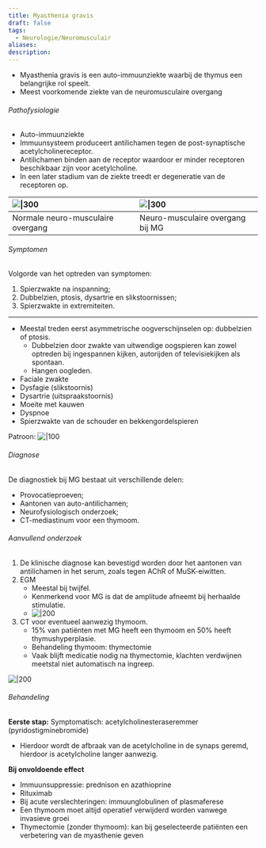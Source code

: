 ```yaml
---
title: Myasthenia gravis
draft: false
tags:
  - Neurologie/Neuromusculair
aliases: 
description:
---
```



- Myasthenia gravis is een auto-immuunziekte waarbij de thymus een belangrijke rol speelt.
- Meest voorkomende ziekte van de neuromusculaire overgang
###### Pathofysiologie

- Auto-immuunziekte
- Immuunsysteem produceert antilichamen tegen de post-synaptische acetylcholinereceptor.
- Antilichamen binden aan de receptor waardoor er minder receptoren beschikbaar zijn voor acetylcholine.
- In een later stadium van de ziekte treedt er degeneratie van de receptoren op.


|  ![\|300](https://i.imgur.com/jlL5J4M.png)    |  ![\|300](https://i.imgur.com/JlGjLnD.png)    |
|:-----|:-----|
|  Normale neuro-musculaire overgang    | Neuro-musculaire overgang bij MG     |

###### Symptomen

Volgorde van het optreden van symptomen:

1. Spierzwakte na inspanning;
2. Dubbelzien, ptosis, dysartrie en slikstoornissen;
3. Spierzwakte in extremiteiten.

---

- Meestal treden eerst asymmetrische oogverschijnselen op: dubbelzien of ptosis.
    - Dubbelzien door zwakte van uitwendige oogspieren kan zowel optreden bij ingespannen kijken, autorijden of televisiekijken als spontaan.
    - Hangen oogleden.
- Faciale zwakte
- Dysfagie (slikstoornis)
- Dysartrie (uitspraakstoornis)
- Moeite met kauwen
- Dyspnoe
- Spierzwakte van de schouder en bekkengordelspieren


Patroon:
![|100](https://i.imgur.com/jt08iyY.png)

###### Diagnose

De diagnostiek bij MG bestaat uit verschillende delen:

- Provocatieproeven;
- Aantonen van auto-antilichamen;
- Neurofysiologisch onderzoek;
- CT-mediastinum voor een thymoom.

###### Aanvullend onderzoek
1. De klinische diagnose kan bevestigd worden door het aantonen van antilichamen in het serum, zoals tegen AChR of MuSK-eiwitten.
2. EGM
    - Meestal bij twijfel.
    - Kenmerkend voor MG is dat de amplitude afneemt bij herhaalde stimulatie.
    -  ![|200](https://i.imgur.com/5Lqe76R.png)
3. CT voor eventueel aanwezig thymoom.
    - 15% van patiënten met MG heeft een thymoom en 50% heeft thymushyperplasie.
    - Behandeling thymoom: thymectomie
    - Vaak blijft medicatie nodig na thymectomie, klachten verdwijnen meetstal niet automatisch na ingreep.

![|200](https://i.imgur.com/kZnzQ47.png)


###### Behandeling

**Eerste stap:**
Symptomatisch: acetylcholinesteraseremmer (pyridostigminebromide)
- Hierdoor wordt de afbraak van de acetylcholine in de synaps geremd, hierdoor is acetylcholine langer aanwezig.

**Bij onvoldoende effect**
- Immuunsuppressie: prednison en azathioprine
- Rituximab
- Bij acute verslechteringen: immuunglobulinen of plasmaferese
- Een thymoom moet altijd operatief verwijderd worden vanwege invasieve groei
- Thymectomie (zonder thymoom): kan bij geselecteerde patiënten een verbetering van de myasthenie geven